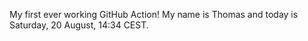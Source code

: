 My first ever working GitHub Action!
My name is Thomas and today is Saturday, 20 August, 14:34 CEST. 
